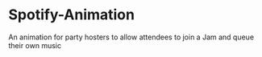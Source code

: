# Spotify-Animation
An animation for party hosters to allow attendees to join a Jam and queue their own music
